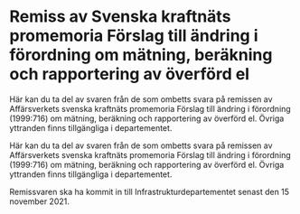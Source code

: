 # Remiss av Svenska kraftnäts promemoria Förslag till ändring i förordning om mätning, beräkning och rapportering av överförd el

Här kan du ta del av svaren från de som ombetts svara på remissen av Affärsverkets svenska kraftnäts promemoria Förslag till ändring i förordning (1999:716) om mätning, beräkning och rapportering av överförd el. Övriga yttranden finns tillgängliga i departementet.

Här kan du ta del av svaren från de som ombetts svara på remissen av Affärsverkets svenska kraftnäts promemoria Förslag till ändring i förordning (1999:716) om mätning, beräkning och rapportering av överförd el. Övriga yttranden finns tillgängliga i departementet.

Remissvaren ska ha kommit in till Infrastrukturdepartementet senast den 15 november 2021.
